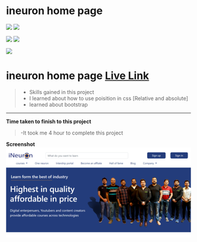 # ineuron home page
![](https://img.shields.io/badge/Full%20stack--Js%20%20bootcamp-Ineuron%20-yellowgreen)
![](https://img.shields.io/badge/Hitesh%20choudhary-LCO-orange)

![](https://img.shields.io/badge/HTML-CSS-lightgrey)
![](https://img.shields.io/badge/LIVE--CLASS-PROJECT--1-yellowgreen)

![](https://img.shields.io/badge/Rishu%20srivastava-BCA-orange)

# **ineuron home page** [Live Link](https://ineuronhome-page.netlify.app/)
>- Skills gained in this project
 >- I learned about how to use poisition in css [Relative and absolute]
 >- learned about bootstrap 
 
 ***
 **Time taken to finish to this project**
 
 >-It took me 4 hour to complete this project 

 **Screenshot**
 ![ineuron](./screenshot/ineuron.PNG)
 